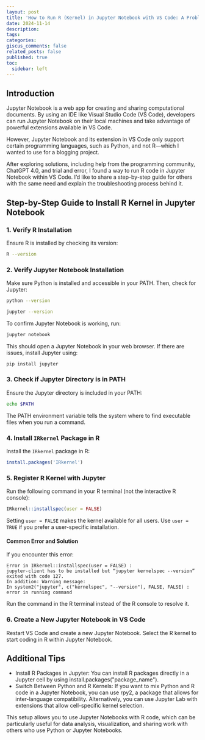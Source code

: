 ```yaml
---
layout: post
title: 'How to Run R (Kernel) in Jupyter Notebook with VS Code: A Problem-Solver’s Guide'
date: 2024-11-14
description: 
tags: 
categories: 
giscus_comments: false
related_posts: false
published: true
toc:
  sidebar: left
---
```


## Introduction

Jupyter Notebook is a web app for creating and sharing computational documents. By using an IDE like Visual Studio Code (VS Code), developers can run Jupyter Notebook on their local machines and take advantage of powerful extensions available in VS Code.

However, Jupyter Notebook and its extension in VS Code only support certain programming languages, such as Python, and not R—which I wanted to use for a blogging project.

After exploring solutions, including help from the programming community, ChatGPT 4.0, and trial and error, I found a way to run R code in Jupyter Notebook within VS Code. I’d like to share a step-by-step guide for others with the same need and explain the troubleshooting process behind it.

## Step-by-Step Guide to Install R Kernel in Jupyter Notebook

### 1. Verify R Installation
Ensure R is installed by checking its version:

```bash
R --version
```

### 2. Verify Jupyter Notebook Installation
Make sure Python is installed and accessible in your PATH. Then, check for Jupyter:

```bash
python --version
```

```bash
jupyter --version
```

To confirm Jupyter Notebook is working, run:

```bash
jupyter notebook
```

This should open a Jupyter Notebook in your web browser. If there are issues, install Jupyter using:

```bash
pip install jupyter
```

### 3. Check if Jupyter Directory is in PATH
Ensure the Jupyter directory is included in your PATH:

```bash
echo $PATH
```

The PATH environment variable tells the system where to find executable files when you run a command.

### 4. Install `IRkernel` Package in R
Install the `IRkernel` package in R:

```r
install.packages('IRkernel')
```

### 5. Register R Kernel with Jupyter
Run the following command in your R terminal (not the interactive R console):

```r
IRkernel::installspec(user = FALSE)
```

Setting `user = FALSE` makes the kernel available for all users. Use `user = TRUE` if you prefer a user-specific installation.

#### Common Error and Solution
If you encounter this error:

```
Error in IRkernel::installspec(user = FALSE) :
jupyter-client has to be installed but “jupyter kernelspec --version” exited with code 127.
In addition: Warning message:
In system2("jupyter", c("kernelspec", "--version"), FALSE, FALSE) :
error in running command
```

Run the command in the R terminal instead of the R console to resolve it.

### 6. Create a New Jupyter Notebook in VS Code
Restart VS Code and create a new Jupyter Notebook. Select the R kernel to start coding in R within Jupyter Notebook.

## Additional Tips

- Install R Packages in Jupyter: You can install R packages directly in a Jupyter cell by using install.packages("package_name").
- Switch Between Python and R Kernels: If you want to mix Python and R code in a Jupyter Notebook, you can use rpy2, a package that allows for inter-language compatibility. Alternatively, you can use Jupyter Lab with extensions that allow cell-specific kernel selection.

This setup allows you to use Jupyter Notebooks with R code, which can be particularly useful for data analysis, visualization, and sharing work with others who use Python or Jupyter Notebooks.